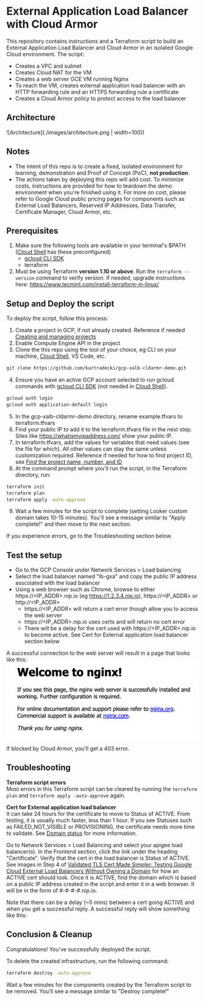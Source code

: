 # External Application Load Balancer with Cloud Armor

This repository contains instructions and a Terraform script to build an External Application Load Balancer and Cloud Armor in an isolated Google Cloud environment. The script:
* Creates a VPC and subnet
* Creates Cloud NAT for the VM
* Creates a web server GCE VM running Nginx
* To reach the VM, creates external application load balancer with an HTTP forwarding rule and an HTTPS forwarding rule a certificate
* Creates a Cloud Armor policy to protect access to the load balancer

## Architecture
![Architecture](./images/architecture.png | width=100))

## Notes
* The intent of this repo is to create a fixed, isolated environment for learning, demonstration and Proof of Concept (PoC), **not production**.
* The actions taken by deploying this repo will add cost. To minimize costs, instructions are provided for how to teardown the demo environment when you're finished using it. For more on cost, please refer to Google Cloud public pricing pages for components such as External Load Balancers, Reserved IP Addresses, Data Transfer, Certificate Manager, Cloud Armor, etc.


## Prerequisites
1. Make sure the following tools are available in your terminal's $PATH ([Cloud Shell](https://cloud.google.com/shell/docs/how-cloud-shell-works) has these preconfigured)
    * [gcloud CLI SDK](https://cloud.google.com/sdk/docs/install)
    * terraform
2. Must be using Terraform **version 1.10 or above**. Run the `terraform --version` command to verify version. If needed, upgrade instructions here: https://www.tecmint.com/install-terraform-in-linux/


## Setup and Deploy the script

To deploy the script, follow this process:
1. Create a project in GCP, if not already created. Reference if needed [Creating and managing projects](https://cloud.google.com/resource-manager/docs/creating-managing-projects)
2. Enable Compute Engine API in the project
3. Clone the this repo using the tool of your choice, eg CLI on your machine, [Cloud Shell](https://cloud.google.com/shell/docs/how-cloud-shell-works), VS Code, etc.
```sh
git clone https://github.com/kurtradecki/gcp-xalb-cldarmr-demo.git
```
4. Ensure you have an active GCP account selected to run gcloud commands with [gcloud CLI SDK](https://cloud.google.com/sdk/docs/install) (not needed in [Cloud Shell](https://cloud.google.com/shell/docs/how-cloud-shell-works)).
```sh
gcloud auth login
gcloud auth application-default login
```
5. In the gcp-xalb-cldarmr-demo directory, rename example.tfvars to terraform.tfvars
6. Find your public IP to add it to the terraform.tfvars file in the next step. Sites like https://whatismyipaddress.com/ show your public IP.
7. In terraform.tfvars, add the values for variables that need values (see the file for which). All other values can stay the same unless customization required. Reference if needed for how to find project ID, see [Find the project name, number, and ID](https://cloud.google.com/resource-manager/docs/creating-managing-projects#identifying_projects)
8. At the command prompt where you'll run the script, in the Terraform directory, run:
```sh 
terraform init
terraform plan
terraform apply -auto-approve
```
9. Wait a few minutes for the script to complete (setting Looker custom domain takes 10-15 minutes). You'll see a message similar to "Apply complete!" and then move to the next section.

If you experience errors, go to the Troubleshooting section below.

## Test the setup

* Go to the GCP Console under Network Services > Load balancing
* Select the load balancer named "lb-gxa" and copy the public IP address asscoiated with the load balancer
* Using a web browser such as Chrome, browse to either https://<IP_ADDR>.nip.io (eg https://1.2.3.4.nip.io), https://<IP_ADDR> or http://<IP_ADDR> 
   * https://<IP_ADDR> will return a cert error though allow you to access the web server
   * https://<IP_ADDR>.nip.io uses certs and will return no cert error
   * There will be a delay for the cert used with https://<IP_ADDR>.nip.io to become active. See Cert for External application load balancer section below
 
A successful connection to the web server will result in a page that looks like this:
![webpage](./images/webpage.png)

If blocked by Cloud Armor, you'll get a 403 error. 

## Troubleshooting

**Terraform script errors**\
Most errors in this Terraform script can be cleared by running the `terraform plan` and `terraform apply -auto-approve` again. 

**Cert for External application load balancer**\
It can take 24 hours for the certificate to move to Status of ACTIVE. From testing, it is usually much faster, less than 1 hour. If you see Statuses such as FAILED_NOT_VISIBLE or PROVISIONING, the certificate needs more time to validate. See [Domain status](https://cloud.google.com/load-balancing/docs/ssl-certificates/troubleshooting#domain-status) for more information. 

Go to Network Services > Load Balancing and select your apigee load balancer(s). In the Frontend section, click the link under the heading "Certificate". Verify that the cert in the load balancer is Status of ACTIVE. See images in Step 4 of [Validated TLS Cert Made Simpler: Testing Google Cloud External Load Balancers Without Owning a Domain](https://medium.com/google-cloud/validated-tls-cert-made-simpler-testing-google-cloud-external-load-balancers-without-owning-a-d5a972bac3b2) for how an ACTIVE cert should look. Once it is ACTIVE, find the domain which is based on a public IP address created in the script and enter it in a web browser. It will be in the form of #-#-#-#.nip.io. 

Note that there can be a delay (~5 mins) between a cert going ACTIVE and when you get a successful reply. A successful reply will show something like this:



## Conclusion & Cleanup

Congratulations! You've successfully deployed the script.

To delete the created infrastructure, run the following command:

```sh
terraform destroy -auto-approve
```

Wait a few minutes for the components created by the Terraform script to be removed. You'll see a message similar to "Destroy complete!" 
